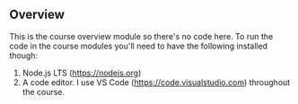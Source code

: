 ## Overview

This is the course overview module so there's no code here. To run the code in the course modules you'll need to have
the following installed though:

1. Node.js LTS (https://nodejs.org)
2. A code editor. I use VS Code (https://code.visualstudio.com) throughout the course.
